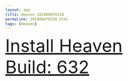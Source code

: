 ```yaml
---
layout: app
title: Heaven 201806070238
permalink: 201806070238.html
tags: [Heaven]
---
```

<div class="pure-g">
    <div class="pure-u-1-1" style="font-size: 4em">
        <a class="pure-button-primary" href="itms-services://?action=download-manifest&url=https%3A%2F%2Flitsungyisigono.github.io%2FTestScript%2Fmanifests%2F201806070238.plist"><i class="fa fa-download" aria-hidden="true"></i>Install Heaven Build: 632</a>
    </div>
</div>